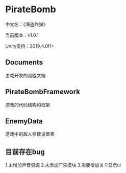 # PirateBomb
中文名：《海盗炸弹》

当前版本：v1.0.1

Unity支持：2019.4.0f1+



## Documents

游戏开发的流程文档

## PirateBombFramework

游戏的代码结构和框架

##  EnemyData

游戏中的敌人参数设置表

## 目前存在bug


1.未增加声音资源
2.未添加广告模块
3.需要增加关卡显示ui

